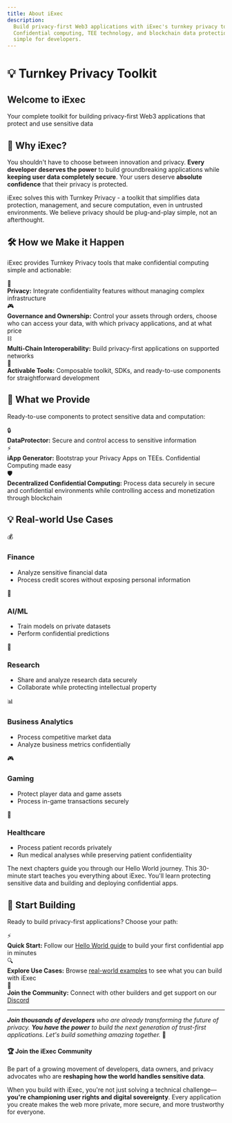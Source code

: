 ```yaml
---
title: About iExec
description:
  Build privacy-first Web3 applications with iExec's turnkey privacy toolkit.
  Confidential computing, TEE technology, and blockchain data protection made
  simple for developers.
---
```


# 💡 Turnkey Privacy Toolkit

<div class="bg-gradient-to-r from-[#fcd15a] to-[#ffad4d] rounded-[6px] px-8 pb-4 text-gray-800 max-w-3xl mx-auto mb-6">
  <h2 class="text-2xl font-bold mt-0 !border-none">Welcome to iExec</h2>
  <p>Your complete toolkit for building privacy-first Web3 applications that protect and use sensitive data</p>
</div>

## 🤔 Why iExec?

You shouldn't have to choose between innovation and privacy. **Every developer
deserves the power** to build groundbreaking applications while **keeping user
data completely secure**. Your users deserve **absolute confidence** that their
privacy is protected.

<div class="bg-gradient-to-r from-purple-400/10 to-purple-400/5 rounded-[6px] p-6 border-l-4 border-fuchsia-700 mb-6">
  <p class="!m-0">iExec solves this with <span class="text-fuchsia-700 font-semibold">Turnkey Privacy</span> - a toolkit that simplifies data protection, management, and secure computation, even in untrusted environments. We believe privacy should be <span class="text-fuchsia-700 font-semibold">plug-and-play simple</span>, not an afterthought.</p>
</div>

## 🛠️ How we Make it Happen

iExec provides Turnkey Privacy tools that make confidential computing simple and
actionable:

<div class="bg-[var(--vp-c-bg-soft)] rounded-[6px] p-6 mb-6">
  <div class="flex flex-col gap-3">
    <div class="flex items-center gap-3">
      <span class="text-xl">🔌</span>
      <div>
        <strong>Privacy:</strong> Integrate confidentiality features without managing complex infrastructure
      </div>
    </div>
<div class="flex items-center gap-3">
      <span class="text-xl">🎮</span>
      <div>
        <strong>Governance and Ownership:</strong> Control your assets through orders, choose who can access your data, with which privacy applications, and at what price
      </div>
    </div>
    <div class="flex items-center gap-3">
      <span class="text-xl">⛓️</span>
      <div>
        <strong>Multi-Chain Interoperability:</strong> Build privacy-first applications on supported networks
      </div>
    </div>
    <div class="flex items-center gap-3">
      <span class="text-xl">🔧</span>
      <div>
        <strong>Activable Tools:</strong> Composable toolkit, SDKs, and ready-to-use components for straightforward development
      </div>
    </div>
  </div>
</div>

## 🔧 What we Provide

Ready-to-use components to protect sensitive data and computation:

<div class="bg-[var(--vp-c-bg-soft)] rounded-[6px] p-6 mb-6">
  <div class="flex flex-col gap-4">
    <div class="flex items-start gap-3">
      <span class="text-xl">🔒</span>
      <div>
        <strong>DataProtector:</strong> Secure and control access to sensitive information
      </div>
    </div>
    <div class="flex items-start gap-3">
      <span class="text-xl">⚡</span>
      <div>
        <strong>iApp Generator:</strong> Bootstrap your Privacy Apps on TEEs.
Confidential Computing made easy
      </div>
    </div>
    <div class="flex items-start gap-3">
      <span class="text-xl">🛡️</span>
      <div>
        <strong>Decentralized Confidential Computing:</strong> Process data securely in secure and confidential environments while controlling access and monetization through blockchain
      </div>
    </div>
  </div>
</div>

## 💡 Real-world Use Cases

<div class="grid grid-cols-1 md:grid-cols-2 gap-6 my-6">
  <div class="bg-[var(--vp-c-bg-soft)] rounded-[6px] p-6 flex flex-col gap-2">
    <div class="flex items-baseline gap-2 text-lg">
      <span>💰</span>
      <h3 class="font-semibold !m-0">Finance</h3>
    </div>
    <ul class="list-disc ml-6">
      <li>Analyze sensitive financial data</li>
      <li>Process credit scores without exposing personal information</li>
    </ul>
  </div>

  <div class="bg-[var(--vp-c-bg-soft)] rounded-[6px] p-6 flex flex-col gap-2">
    <div class="flex items-baseline gap-2 text-lg">
      <span>🤖</span>
      <h3 class="font-semibold m-0!">AI/ML</h3>
    </div>
    <ul class="list-disc ml-6">
      <li>Train models on private datasets</li>
      <li>Perform confidential predictions</li>
    </ul>
  </div>

  <div class="bg-[var(--vp-c-bg-soft)] rounded-[6px] p-6 flex flex-col gap-2">
    <div class="flex items-baseline gap-2 text-lg">
      <span>🔬</span>
      <h3 class="font-semibold m-0!">Research</h3>
    </div>
    <ul class="list-disc ml-6">
      <li>Share and analyze research data securely</li>
      <li>Collaborate while protecting intellectual property</li>
    </ul>
  </div>

  <div class="bg-[var(--vp-c-bg-soft)] rounded-[6px] p-6 flex flex-col gap-2">
    <div class="flex items-baseline gap-2 text-lg">
      <span>📊</span>
      <h3 class="font-semibold m-0!">Business Analytics</h3>
    </div>
    <ul class="list-disc ml-6">
      <li>Process competitive market data</li>
      <li>Analyze business metrics confidentially</li>
    </ul>
  </div>

  <div class="bg-[var(--vp-c-bg-soft)] rounded-[6px] p-6 flex flex-col gap-2">
    <div class="flex items-baseline gap-2 text-lg">
      <span>🎮</span>
      <h3 class="font-semibold m-0!">Gaming</h3>
    </div>
    <ul class="list-disc ml-6">
      <li>Protect player data and game assets</li>
      <li>Process in-game transactions securely</li>
    </ul>
  </div>
  <div class="bg-[var(--vp-c-bg-soft)] rounded-[6px] p-6 flex flex-col gap-2">
    <div class="flex items-baseline gap-2 text-lg">
      <span>🏥</span>
      <h3 class="font-semibold m-0!">Healthcare</h3>
    </div>
    <ul class="list-disc ml-6">
      <li>Process patient records privately</li>
      <li>Run medical analyses while preserving patient confidentiality</li>
    </ul>
  </div>
</div>

<div class="bg-gradient-to-r from-green-400/10 to-green-400/5 rounded-[6px] p-6 border-l-4 border-green-600 mb-6">
<p class="m-0!">The next chapters guide you through our <span class="text-green-700 font-semibold">Hello World journey</span>. This 30-minute start teaches you everything about iExec. You'll learn <span class="text-green-700 font-semibold">protecting sensitive data</span> and <span class="text-green-700 font-semibold">building and deploying confidential apps</span>.</p>
</div>

## 🚀 Start Building

Ready to build privacy-first applications? Choose your path:

<div class="bg-[var(--vp-c-bg-soft)] rounded-[6px] p-6 mb-6">
  <div class="flex flex-col gap-4">
    <div class="flex items-start gap-3">
      <span class="text-xl">⚡</span>
      <div>
        <strong>Quick Start:</strong> Follow our <a href="/get-started/helloWorld" class="text-fuchsia-700 hover:text-fuchsia-600">Hello World guide</a> to build your first confidential app in minutes
      </div>
    </div>
    <div class="flex items-start gap-3">
      <span class="text-xl">🔍</span>
      <div>
        <strong>Explore Use Cases:</strong> Browse <a href="/get-started/use-cases" class="text-fuchsia-700 hover:text-fuchsia-600">real-world examples</a> to see what you can build with iExec
      </div>
    </div>
    <div class="flex items-start gap-3">
      <span class="text-xl">💬</span>
      <div>
        <strong>Join the Community:</strong> Connect with other builders and get support on our <a href="https://discord.gg/9h25DQFSCU" class="text-fuchsia-700 hover:text-fuchsia-600">Discord</a>
      </div>
    </div>
  </div>
</div>

---

_**Join thousands of developers** who are already transforming the future of
privacy. **You have the power** to build the next generation of trust-first
applications. Let's build something amazing together._ 🚀

<div class="bg-gradient-to-r from-amber-400/10 to-amber-400/5 rounded-[6px] p-6 border-l-4 border-amber-600 mt-6">
  <h4 class="!mt-0 !mb-2">🏆 Join the iExec Community</h4>
  <p class="!mb-2">Be part of a growing movement of developers, data owners, and privacy advocates who are <strong>reshaping how the world handles sensitive data</strong>.</p>
  <p class="!mb-0">When you build with iExec, you're not just solving a technical challenge—<strong>you're championing user rights and digital sovereignty</strong>. Every application you create makes the web more private, more secure, and more trustworthy for everyone.</p>
</div>
